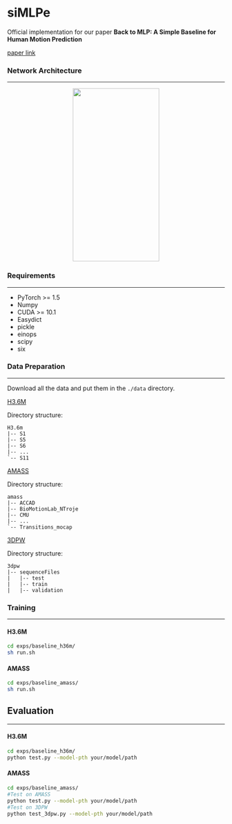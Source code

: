 # siMLPe
Official implementation for our paper **Back to MLP: A Simple Baseline for Human Motion Prediction**

[paper link](https://arxiv.org/abs/2002.12730)

### Network Architecture
------
<p align="center">
<img src="https://github.com/dulucas/siMLPe/blob/main/.github/pipeline_v15.png" width="200" height="400">
</p>

### Requirements
------
- PyTorch >= 1.5
- Numpy
- CUDA >= 10.1
- Easydict
- pickle
- einops
- scipy
- six

### Data Preparation
------
Download all the data and put them in the `./data` directory.

[H3.6M](http://www.cs.stanford.edu/people/ashesh/h3.6m.zip)

Directory structure:
```shell script
H3.6m
|-- S1
|-- S5
|-- S6
|-- ...
`-- S11
```

[AMASS](https://amass.is.tue.mpg.de/)

Directory structure:
```shell script
amass
|-- ACCAD
|-- BioMotionLab_NTroje
|-- CMU
|-- ...
`-- Transitions_mocap
```

[3DPW](https://virtualhumans.mpi-inf.mpg.de/3DPW/)

Directory structure: 
```shell script
3dpw
|-- sequenceFiles
|   |-- test
|   |-- train
|   |-- validation
```

### Training
------
#### H3.6M
```bash
cd exps/baseline_h36m/
sh run.sh
```

#### AMASS
```bash
cd exps/baseline_amass/
sh run.sh
```

## Evaluation
------
#### H3.6M
```bash
cd exps/baseline_h36m/
python test.py --model-pth your/model/path
```

#### AMASS
```bash
cd exps/baseline_amass/
#Test on AMASS
python test.py --model-pth your/model/path 
#Test on 3DPW
python test_3dpw.py --model-pth your/model/path 
```
